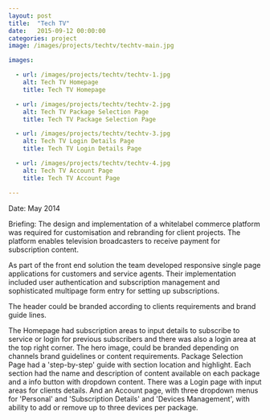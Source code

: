 ```yaml
---
layout: post
title:  "Tech TV"
date:   2015-09-12 00:00:00
categories: project
image: /images/projects/techtv/techtv-main.jpg

images:

  - url: /images/projects/techtv/techtv-1.jpg
    alt: Tech TV Homepage
    title: Tech TV Homepage

  - url: /images/projects/techtv/techtv-2.jpg
    alt: Tech TV Package Selection Page
    title: Tech TV Package Selection Page

  - url: /images/projects/techtv/techtv-3.jpg
    alt: Tech TV Login Details Page
    title: Tech TV Login Details Page

  - url: /images/projects/techtv/techtv-4.jpg
    alt: Tech TV Account Page
    title: Tech TV Account Page

---
```

<p>Date: May 2014</p>
<p>Briefing: The design and implementation of a whitelabel commerce platform was required for customisation and rebranding for client projects. The platform enables television broadcasters to receive payment for subscription content.</p>
<p></p>
<p>As part of the front end solution the team developed responsive single ­page applications for customers and service ­agents. Their implementation included user authentication and subscription management and sophisticated multi­page form entry for setting­ up subscriptions.</p>
<p>The header could be branded according to clients requirements and brand guide lines.</p>
<p>The Homepage had subscription areas to input details to subscribe to service 
or login for previous subscribers and there was also a login area at the top right corner. The hero image, could be branded depending on channels brand guidelines or content requirements. Package Selection Page had a 'step-by-step' guide with section location and highlight. Each section had the name and description of content available on each package and a info button with 
dropdown content. There was a Login page with input areas for clients details. And an Account page, with three dropdown menus for 'Personal' and 'Subscription Details' and 'Devices Management', with ability to add or remove up to three devices per package.</p>

